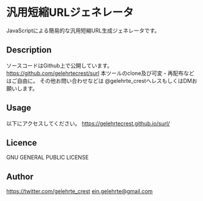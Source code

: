 汎用短縮URLジェネレータ
====

JavaScriptによる簡易的な汎用短縮URL生成ジェネレータです。

## Description
ソースコードはGithub上で公開しています。https://github.com/gelehrtecrest/surl
本ツールのclone及び可変・再配布などはご自由に。
その他お問い合わせなどは @gelehrte_crestへレスもしくはDMお願いします。

## Usage
以下にアクセスしてください。
<https://gelehrtecrest.github.io/surl/>

## Licence
GNU GENERAL PUBLIC LICENSE

## Author
<https://twitter.com/gelehrte_crest>
<ein.gelehrte@gmail.com>
